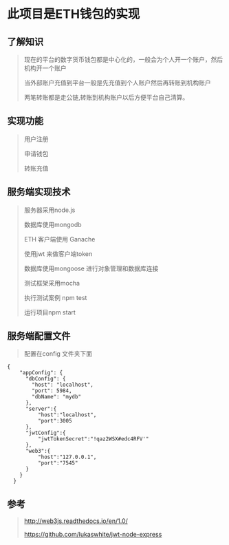 # 此项目是ETH钱包的实现

## 了解知识

> 现在的平台的数字货币钱包都是中心化的，一般会为个人开一个账户，然后机构开一个账户
>
> 当外部账户充值到平台一般是先充值到个人账户然后再转账到机构账户
>
> 两笔转账都是走公链,转账到机构账户以后方便平台自己清算。

## 实现功能

> 用户注册
>
> 申请钱包
>
> 转账充值

## 服务端实现技术

>
> 服务器采用node.js
>
> 数据库使用mongodb
>
> ETH 客户端使用 Ganache
>
> 使用jwt 来做客户端token
>
> 数据库使用mongoose 进行对象管理和数据库连接
>
> 测试框架采用mocha
>
> 执行测试案例 npm test
>
> 运行项目npm start

## 服务端配置文件

> 配置在config 文件夹下面
```
{
    "appConfig": {
      "dbConfig": {
        "host": "localhost",
        "port": 5984,
        "dbName": "mydb"
      },
      "server":{
          "host":"localhost",
          "port":3005
      },
      "jwtConfig":{
          "jwtTokenSecret":"!qaz2WSX#edc4RFV'"
      },
      "web3":{
          "host":"127.0.0.1",
          "port":"7545"
      }
    }
  }
```

## 参考

> http://web3js.readthedocs.io/en/1.0/
>
> https://github.com/lukaswhite/jwt-node-express